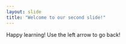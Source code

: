 ```yaml
---
layout: slide
title: "Welcome to our second slide!"
---
```

Happy learning!
Use the left arrow to go back!